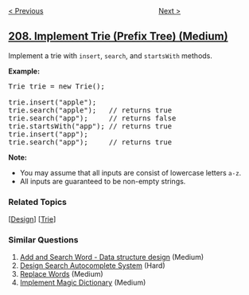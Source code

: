 <!--|This file generated by command(leetcode description); DO NOT EDIT.    |-->
<!--+----------------------------------------------------------------------+-->
<!--|@author    openset <openset.wang@gmail.com>                           |-->
<!--|@link      https://github.com/openset                                 |-->
<!--|@home      https://github.com/tonymontaro/leetcode-hints                        |-->
<!--+----------------------------------------------------------------------+-->

[< Previous](https://github.com/tonymontaro/leetcode-hints/tree/master/problems/course-schedule "Course Schedule")
　　　　　　　　　　　　　　　　
[Next >](https://github.com/tonymontaro/leetcode-hints/tree/master/problems/minimum-size-subarray-sum "Minimum Size Subarray Sum")

## [208. Implement Trie (Prefix Tree) (Medium)](https://leetcode.com/problems/implement-trie-prefix-tree "实现 Trie (前缀树)")

<p>Implement a trie with <code>insert</code>, <code>search</code>, and <code>startsWith</code> methods.</p>

<p><b>Example:</b></p>

<pre>
Trie trie = new Trie();

trie.insert(&quot;apple&quot;);
trie.search(&quot;apple&quot;);   // returns true
trie.search(&quot;app&quot;);     // returns false
trie.startsWith(&quot;app&quot;); // returns true
trie.insert(&quot;app&quot;);   
trie.search(&quot;app&quot;);     // returns true
</pre>

<p><b>Note:</b></p>

<ul>
	<li>You may assume that all inputs are consist of lowercase letters <code>a-z</code>.</li>
	<li>All inputs are guaranteed to be non-empty strings.</li>
</ul>

### Related Topics
  [[Design](https://github.com/tonymontaro/leetcode-hints/tree/master/tag/design/README.md)]
  [[Trie](https://github.com/tonymontaro/leetcode-hints/tree/master/tag/trie/README.md)]

### Similar Questions
  1. [Add and Search Word - Data structure design](https://github.com/tonymontaro/leetcode-hints/tree/master/problems/add-and-search-word-data-structure-design) (Medium)
  1. [Design Search Autocomplete System](https://github.com/tonymontaro/leetcode-hints/tree/master/problems/design-search-autocomplete-system) (Hard)
  1. [Replace Words](https://github.com/tonymontaro/leetcode-hints/tree/master/problems/replace-words) (Medium)
  1. [Implement Magic Dictionary](https://github.com/tonymontaro/leetcode-hints/tree/master/problems/implement-magic-dictionary) (Medium)
